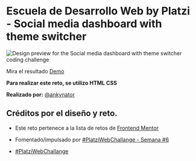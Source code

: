 # Escuela de Desarrollo Web by Platzi - Social media dashboard with theme switcher

![Design preview for the Social media dashboard with theme switcher coding challenge](./design/desktop-preview.jpg)

Mira el resultado [Demo](https://ankynator.github.io/social-media-challenge-S7/)

**Para realizar este reto, se utilizo HTML CSS**

**Realizado por:** [@ankynator](https://twitter.com/ankynator)

## Créditos por el diseño y reto.

- Este reto pertenece a la lista de retos de [Frontend Mentor](https://www.frontendmentor.io)

- Fomentado/impulsado por [#PlatziWebChallange - Semana #6](https://platzi.com/comunidad/platziwebchallange-semana-7/)

- [#PlatziWebChallange](https://platzi.com/blog/platzi_web_challenge/)
